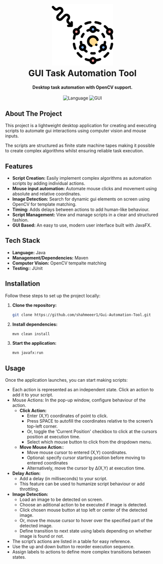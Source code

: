 <h1 align="center">
  <img src="https://github.com/shahmeeer1/Photoelectric-effect-simulator/blob/main/phet.png" width="200">
  <br>
  GUI Task Automation Tool
  <br>
</h1>

<h4 align="center">Desktop task automation with OpenCV support</a>.</h4>

<p align="center">
  <img src="https://img.shields.io/badge/language-Java-orange.svg" alt="Language">
  <img src="https://img.shields.io/badge/GUI-JavaFX-lightgrey.svg" alt="GUI">
</p>

## About The Project

This project is a lightweight desktop application for creating and executing scripts to automate gui interactions using computer vision and mouse inputs.

The scripts are structured as finite state machine tapes making it possible to create complex algorithms whilst ensuring reliable task execution.

## Features

*   **Script Creation:** Easily implement complex algorithms as automation scripts by adding individual actions.
*   **Mouse input automation:** Automate mouse clicks and movement using absolute and relative coordinates.
*   **Image Detection:** Search for dynamic gui elements on screen using OpenCV for template matching.
*   **Timing:** Adds delays between actions to add human-like behaviour.
*   **Script Management:** View and manage scripts in a clear and structured fashion.
*   **GUI Based:** An easy to use, modern user interface built with JavaFX.

## Tech Stack

*   **Language:** Java
*   **Management/Dependencies:** Maven
*   **Computer Vision:** OpenCV tempalte matching
*   **Testing:**: JUnit

## Installation

Follow these steps to set up the project locally:

1.  **Clone the repository:**
    ```bash
    git clone https://github.com/shahmeeer1/Gui-Automation-Tool.git
    ```

2.  **Install dependencies:**
    ```bash
    mvn clean install
    ```

3.  **Start the application:**
    ```bash
    mvn javafx:run
    ```

## Usage

Once the application launches, you can start making scripts:
*   Each action is represented as an independent state. Click an action to add it to your script.
*   Mouse Actions: In the pop-up window, configure behaviour of the action.
    * **Click Action:**
       * Enter (X,Y) coordinates of point to click.
       * Press SPACE to autofill the coordinates relative to the screen’s top-left corner.
       * Or, toggle the 'Current Position' checkbox to click at the cursors position at execution time.
       * Select which mouse button to click from the dropdown menu.
    * **Move Mouse Action:**:
       * Move mouse cursor to entered (X,Y) coordinates.
       * Optional: specify cursor starting position before moving to entered coordinates
       * Alternatively, move the cursor by Δ(X,Y) at execution time.
  * **Delay Action:**
       * Add a delay (in milliseconds) to your script.
       * This feature can be used to humanize script behaviour or add throttling.
  * **Image Detection:**
       * Load an image to be detected on screen.
       * Choose an aditional action to be executed if image is detected.
       * Click chosen mouse button at top left or center of the detected image.
       * Or, move the mouse cursor to hover over the specified part of the detected image.
       * Define transition to next state using labels depending on whether image is found or not.
*   The script’s actions are listed in a table for easy reference.
*   Use the up and down button to reorder execution sequence.
*   Assign labels to actions to define more complex transitions between states.
